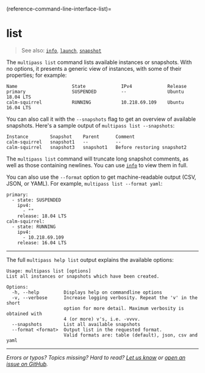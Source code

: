 (reference-command-line-interface-list)=
# list

> See also: [`info`](/reference/command-line-interface/info), [`launch`](/reference/command-line-interface/launch), [`snapshot`](/reference/command-line-interface/snapshot)

The `multipass list` command lists available instances or snapshots. With no options, it presents a generic view of instances, with some of their properties; for example:

```{code-block} text
Name                    State             IPv4             Release
primary                 SUSPENDED         --               Ubuntu 18.04 LTS
calm-squirrel           RUNNING           10.218.69.109    Ubuntu 16.04 LTS
```

You can also call it with the `--snapshots` flag to get an overview of available snapshots. Here's a sample output of `multipass list --snapshots`:

```{code-block} text
Instance        Snapshot    Parent      Comment
calm-squirrel   snapshot1   --          --
calm-squirrel   snapshot3   snapshot1   Before restoring snapshot2
```

The `multipass list` command will truncate long snapshot comments, as well as those containing newlines. You can use [`info`](/reference/command-line-interface/info) to view them in full.

You can also use the `--format` option to get machine-readable output (CSV, JSON, or YAML). For example, `multipass list --format yaml`:

```{code-block} text
primary:
  - state: SUSPENDED
    ipv4:
      - ""
    release: 18.04 LTS
calm-squirrel:
  - state: RUNNING
    ipv4:
      - 10.218.69.109
    release: 16.04 LTS
```

---
The full `multipass help list` output explains the available options:

```{code-block} text
Usage: multipass list [options]
List all instances or snapshots which have been created.

Options:
  -h, --help         Displays help on commandline options
  -v, --verbose      Increase logging verbosity. Repeat the 'v' in the short
                     option for more detail. Maximum verbosity is obtained with
                     4 (or more) v's, i.e. -vvvv.
  --snapshots        List all available snapshots
  --format <format>  Output list in the requested format.
                     Valid formats are: table (default), json, csv and yaml
```

---

*Errors or typos? Topics missing? Hard to read? <a href="https://docs.google.com/forms/d/e/1FAIpQLSd0XZDU9sbOCiljceh3rO_rkp6vazy2ZsIWgx4gsvl_Sec4Ig/viewform?usp=pp_url&entry.317501128=https://canonical.com/multipass/docs/list-command" target="_blank">Let us know</a> or <a href="https://github.com/canonical/multipass/issues/new/choose" target="_blank">open an issue on GitHub</a>.*

